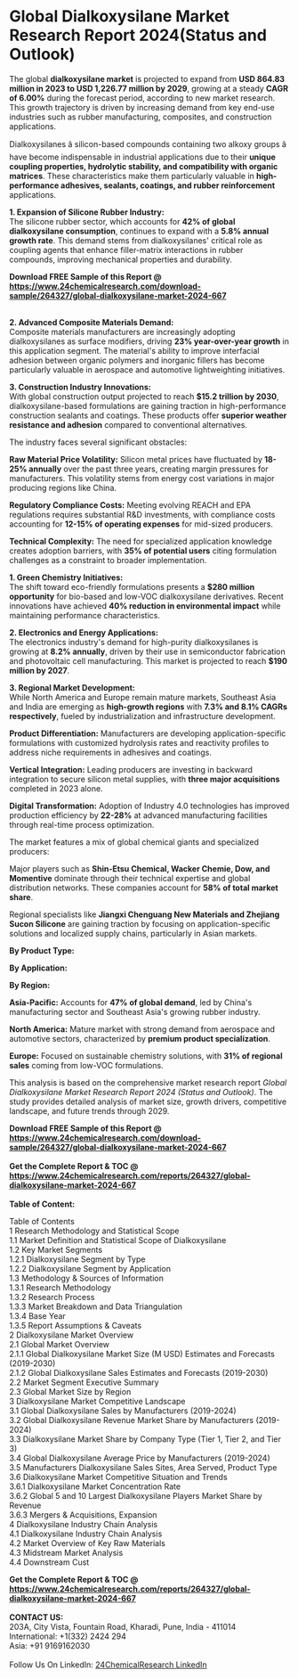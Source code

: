 <h1>Global Dialkoxysilane Market Research Report 2024(Status and Outlook)</h1><p>The global <strong>dialkoxysilane market</strong> is projected to expand from <strong>USD 864.83 million in 2023 to USD 1,226.77 million by 2029</strong>, growing at a steady <strong>CAGR of 6.00%</strong> during the forecast period, according to new market research. This growth trajectory is driven by increasing demand from key end-use industries such as rubber manufacturing, composites, and construction applications.</p><p>Dialkoxysilanes â silicon-based compounds containing two alkoxy groups â have become indispensable in industrial applications due to their <strong>unique coupling properties, hydrolytic stability, and compatibility with organic matrices</strong>. These characteristics make them particularly valuable in <strong>high-performance adhesives, sealants, coatings, and rubber reinforcement</strong> applications.</p><p><strong>1. Expansion of Silicone Rubber Industry:</strong><br>
The silicone rubber sector, which accounts for <strong>42% of global dialkoxysilane consumption</strong>, continues to expand with a <strong>5.8% annual growth rate</strong>. This demand stems from dialkoxysilanes' critical role as coupling agents that enhance filler-matrix interactions in rubber compounds, improving mechanical properties and durability.</p><div><b>Download FREE Sample of this Report @ 
            <a href="https://www.24chemicalresearch.com/download-sample/264327/global-dialkoxysilane-market-2024-667">
            https://www.24chemicalresearch.com/download-sample/264327/global-dialkoxysilane-market-2024-667</a></b></div><br><p><strong>2. Advanced Composite Materials Demand:</strong><br>
Composite materials manufacturers are increasingly adopting dialkoxysilanes as surface modifiers, driving <strong>23% year-over-year growth</strong> in this application segment. The material's ability to improve interfacial adhesion between organic polymers and inorganic fillers has become particularly valuable in aerospace and automotive lightweighting initiatives.</p><p><strong>3. Construction Industry Innovations:</strong><br>
With global construction output projected to reach <strong>$15.2 trillion by 2030</strong>, dialkoxysilane-based formulations are gaining traction in high-performance construction sealants and coatings. These products offer <strong>superior weather resistance and adhesion</strong> compared to conventional alternatives.</p><p>The industry faces several significant obstacles:</p><p><strong>Raw Material Price Volatility:</strong> Silicon metal prices have fluctuated by <strong>18-25% annually</strong> over the past three years, creating margin pressures for manufacturers. This volatility stems from energy cost variations in major producing regions like China.</p><p><strong>Regulatory Compliance Costs:</strong> Meeting evolving REACH and EPA regulations requires substantial R&amp;D investments, with compliance costs accounting for <strong>12-15% of operating expenses</strong> for mid-sized producers.</p><p><strong>Technical Complexity:</strong> The need for specialized application knowledge creates adoption barriers, with <strong>35% of potential users</strong> citing formulation challenges as a constraint to broader implementation.</p><p><strong>1. Green Chemistry Initiatives:</strong><br>
The shift toward eco-friendly formulations presents a <strong>$280 million opportunity</strong> for bio-based and low-VOC dialkoxysilane derivatives. Recent innovations have achieved <strong>40% reduction in environmental impact</strong> while maintaining performance characteristics.</p><p><strong>2. Electronics and Energy Applications:</strong><br>
The electronics industry's demand for high-purity dialkoxysilanes is growing at <strong>8.2% annually</strong>, driven by their use in semiconductor fabrication and photovoltaic cell manufacturing. This market is projected to reach <strong>$190 million by 2027</strong>.</p><p><strong>3. Regional Market Development:</strong><br>
While North America and Europe remain mature markets, Southeast Asia and India are emerging as <strong>high-growth regions</strong> with <strong>7.3% and 8.1% CAGRs respectively</strong>, fueled by industrialization and infrastructure development.</p><p><strong>Product Differentiation:</strong> Manufacturers are developing application-specific formulations with customized hydrolysis rates and reactivity profiles to address niche requirements in adhesives and coatings.</p><p><strong>Vertical Integration:</strong> Leading producers are investing in backward integration to secure silicon metal supplies, with <strong>three major acquisitions</strong> completed in 2023 alone.</p><p><strong>Digital Transformation:</strong> Adoption of Industry 4.0 technologies has improved production efficiency by <strong>22-28%</strong> at advanced manufacturing facilities through real-time process optimization.</p><p>The market features a mix of global chemical giants and specialized producers:</p><p>Major players such as <strong>Shin-Etsu Chemical, Wacker Chemie, Dow, and Momentive</strong> dominate through their technical expertise and global distribution networks. These companies account for <strong>58% of total market share</strong>.</p><p>Regional specialists like <strong>Jiangxi Chenguang New Materials and Zhejiang Sucon Silicone</strong> are gaining traction by focusing on application-specific solutions and localized supply chains, particularly in Asian markets.</p><p><strong>By Product Type:</strong></p><p><strong>By Application:</strong></p><p><strong>By Region:</strong></p><p><strong>Asia-Pacific:</strong> Accounts for <strong>47% of global demand</strong>, led by China's manufacturing sector and Southeast Asia's growing rubber industry.</p><p><strong>North America:</strong> Mature market with strong demand from aerospace and automotive sectors, characterized by <strong>premium product specialization</strong>.</p><p><strong>Europe:</strong> Focused on sustainable chemistry solutions, with <strong>31% of regional sales</strong> coming from low-VOC formulations.</p><p>This analysis is based on the comprehensive market research report <em>Global Dialkoxysilane Market Research Report 2024 (Status and Outlook)</em>. The study provides detailed analysis of market size, growth drivers, competitive landscape, and future trends through 2029.</p><div><b>Download FREE Sample of this Report @ 
            <a href="https://www.24chemicalresearch.com/download-sample/264327/global-dialkoxysilane-market-2024-667">
            https://www.24chemicalresearch.com/download-sample/264327/global-dialkoxysilane-market-2024-667</a></b></div><br><div><b>Get the Complete Report & TOC @ 
            <a href="https://www.24chemicalresearch.com/reports/264327/global-dialkoxysilane-market-2024-667">
            https://www.24chemicalresearch.com/reports/264327/global-dialkoxysilane-market-2024-667</a></b></div><br>
            <b>Table of Content:</b><p>Table of Contents<br />
1 Research Methodology and Statistical Scope<br />
1.1 Market Definition and Statistical Scope of Dialkoxysilane<br />
1.2 Key Market Segments<br />
1.2.1 Dialkoxysilane Segment by Type<br />
1.2.2 Dialkoxysilane Segment by Application<br />
1.3 Methodology & Sources of Information<br />
1.3.1 Research Methodology<br />
1.3.2 Research Process<br />
1.3.3 Market Breakdown and Data Triangulation<br />
1.3.4 Base Year<br />
1.3.5 Report Assumptions & Caveats<br />
2 Dialkoxysilane Market Overview<br />
2.1 Global Market Overview<br />
2.1.1 Global Dialkoxysilane Market Size (M USD) Estimates and Forecasts (2019-2030)<br />
2.1.2 Global Dialkoxysilane Sales Estimates and Forecasts (2019-2030)<br />
2.2 Market Segment Executive Summary<br />
2.3 Global Market Size by Region<br />
3 Dialkoxysilane Market Competitive Landscape<br />
3.1 Global Dialkoxysilane Sales by Manufacturers (2019-2024)<br />
3.2 Global Dialkoxysilane Revenue Market Share by Manufacturers (2019-2024)<br />
3.3 Dialkoxysilane Market Share by Company Type (Tier 1, Tier 2, and Tier 3)<br />
3.4 Global Dialkoxysilane Average Price by Manufacturers (2019-2024)<br />
3.5 Manufacturers Dialkoxysilane Sales Sites, Area Served, Product Type<br />
3.6 Dialkoxysilane Market Competitive Situation and Trends<br />
3.6.1 Dialkoxysilane Market Concentration Rate<br />
3.6.2 Global 5 and 10 Largest Dialkoxysilane Players Market Share by Revenue<br />
3.6.3 Mergers & Acquisitions, Expansion<br />
4 Dialkoxysilane Industry Chain Analysis<br />
4.1 Dialkoxysilane Industry Chain Analysis<br />
4.2 Market Overview of Key Raw Materials<br />
4.3 Midstream Market Analysis<br />
4.4 Downstream Cust</p><div><b>Get the Complete Report & TOC @ 
            <a href="https://www.24chemicalresearch.com/reports/264327/global-dialkoxysilane-market-2024-667">
            https://www.24chemicalresearch.com/reports/264327/global-dialkoxysilane-market-2024-667</a></b></div><br><b>CONTACT US:</b><br>
            203A, City Vista, Fountain Road, Kharadi, Pune, India - 411014<br>
            International: +1(332) 2424 294<br>
            Asia: +91 9169162030 <br><br>
            Follow Us On LinkedIn: <a href="https://www.linkedin.com/company/24chemicalresearch/">24ChemicalResearch LinkedIn</a>